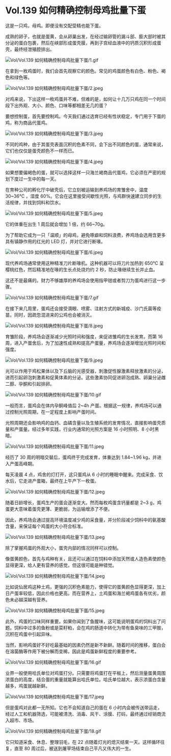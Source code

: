 # Vol.139 如何精确控制母鸡批量下蛋

这是一只鸡，母鸡。即便没有交配受精也能下蛋。

成熟的卵子，也就是蛋黄，会从卵巢出发，在经过输卵管的漏斗部、膨大部时被其分泌的蛋白包裹，然后在峡部形成蛋壳膜，再到子宫经血液中的钙质沉积形成蛋壳，最终经泄殖腔排出。

![Vol/Vol.139 如何精确控制母鸡批量下蛋/1.gif](https://cdn.jsdelivr.net/gh/ipaperclip-icu/static/image/文字稿/Vol/Vol.139%20如何精确控制母鸡批量下蛋/1.gif)

在拿到一枚鸡蛋时，我们会首先观察它的颜色。常见的鸡蛋颜色有白色、粉色、褐色和绿色等。

![Vol/Vol.139 如何精确控制母鸡批量下蛋/2.jpeg](https://cdn.jsdelivr.net/gh/ipaperclip-icu/static/image/文字稿/Vol/Vol.139%20如何精确控制母鸡批量下蛋/2.jpeg)

对鸡来说，下出这样一枚鸡蛋并不难，但难的是，如何让十几万只鸡在同一个时间段下出外观、大小、颜色、口味等都相差无几的蛋？

要想控制蛋，首先要控制鸡。今天我们通过选育已经有性状稳定，专门用于下蛋的鸡，称为商品代蛋鸡。

![Vol/Vol.139 如何精确控制母鸡批量下蛋/3.jpeg](https://cdn.jsdelivr.net/gh/ipaperclip-icu/static/image/文字稿/Vol/Vol.139%20如何精确控制母鸡批量下蛋/3.jpeg)

不同的鸡种，由于其蛋壳表面沉积的色素不同，会下出不同颜色的蛋，通常来说，它们也仅仅是蛋壳颜色不一样而已。

![Vol/Vol.139 如何精确控制母鸡批量下蛋/4.jpeg](https://cdn.jsdelivr.net/gh/ipaperclip-icu/static/image/文字稿/Vol/Vol.139%20如何精确控制母鸡批量下蛋/4.jpeg)

如果想要偏褐色的蛋，就可以选择这样一只海兰褐商品代蛋鸡，它必须在严密的规划下度过一生中的每一天。

在育种公司的孵化厅中破壳后，它立刻被运输到养鸡场的育雏舍中，温度 30\~36℃ ，湿度 60%。它会在这里接受间歇性光照，与鸡群快速建立同步的生活规律，并找到饲料和饮水。

![Vol/Vol.139 如何精确控制母鸡批量下蛋/5.jpeg](https://cdn.jsdelivr.net/gh/ipaperclip-icu/static/image/文字稿/Vol/Vol.139%20如何精确控制母鸡批量下蛋/5.jpeg)

它的体重在出生 1 周后就会增加 1 倍，约 66\~70g。

为了帮助它成为一只「温顺」的母鸡，避免啄癖和饲料浪费，养鸡场会选用含更多具有镇静作用的红光的 LED 灯，并对它进行断喙。

![Vol/Vol.139 如何精确控制母鸡批量下蛋/6.jpeg](https://cdn.jsdelivr.net/gh/ipaperclip-icu/static/image/文字稿/Vol/Vol.139%20如何精确控制母鸡批量下蛋/6.jpeg)

现代养鸡场通常使用这种精准刀片断喙机。这种机器可以将刀片加热到 650℃ 呈樱桃红色，然后精准地在喙的生长点处烧灼约 2 秒，防止喙继续生长并止血。

这还不是最痛的。财力不够雄厚的养鸡场会使用指甲钳或者剪刀为蛋鸡进行这一步骤。

![Vol/Vol.139 如何精确控制母鸡批量下蛋/7.gif](https://cdn.jsdelivr.net/gh/ipaperclip-icu/static/image/文字稿/Vol/Vol.139%20如何精确控制母鸡批量下蛋/7.gif)

在接下来几周里，蛋鸡还会接受滴眼、喷雾、注射方式的新城疫、沙门氏菌等疫苗。同时，因疏忽混进来的公鸡也会被消灭。

![Vol/Vol.139 如何精确控制母鸡批量下蛋/8.jpeg](https://cdn.jsdelivr.net/gh/ipaperclip-icu/static/image/文字稿/Vol/Vol.139%20如何精确控制母鸡批量下蛋/8.jpeg)

育雏阶段，养鸡场会逐渐减少光照时间和强度，来促进雏鸡的生长发育。而第 16 周，进入产蛋舍后，为了加速性成熟和提高产蛋量，养鸡场会逐渐增加光照时间和强度。

![Vol/Vol.139 如何精确控制母鸡批量下蛋/9.jpeg](https://cdn.jsdelivr.net/gh/ipaperclip-icu/static/image/文字稿/Vol/Vol.139%20如何精确控制母鸡批量下蛋/9.jpeg)

光可以作用于鸡松果体以及下丘脑的光感受器，刺激促性腺激素释放激素的分泌，进而引起卵泡刺激素和促黄体素的分泌。这些激素协同促进卵泡成熟、卵巢分泌雌二醇、孕酮和引起排卵。

![Vol/Vol.139 如何精确控制母鸡批量下蛋/10.gif](https://cdn.jsdelivr.net/gh/ipaperclip-icu/static/image/文字稿/Vol/Vol.139%20如何精确控制母鸡批量下蛋/10.gif)

一般而言，蛋鸡会在体内孕酮峰值后 2\~4h 产蛋。根据这一规律，养鸡场可以通过控制光照周期，在一定程度上影响产蛋时间。

光照周期还会影响鸡的血钙、血磷含量以及生殖系统的发育情况，直接影响蛋壳质量和产蛋量。经过多年实践，行业内通常的光照方案是 16 小时照明、8 小时黑暗。

![Vol/Vol.139 如何精确控制母鸡批量下蛋/11.jpeg](https://cdn.jsdelivr.net/gh/ipaperclip-icu/static/image/文字稿/Vol/Vol.139%20如何精确控制母鸡批量下蛋/11.jpeg)

经历了 30 周的明暗交替后，蛋鸡终于完成发育，体重达到 1.84\~1.96 kg，并进入产蛋高峰期。

每天凌晨 4 点，鸡舍的灯打开，这只蛋鸡从 6 小时的睡眠中醒来。完成采食、饮水后，它走进产蛋箱，最终在上午产下一枚蛋。

![Vol/Vol.139 如何精确控制母鸡批量下蛋/12.jpeg](https://cdn.jsdelivr.net/gh/ipaperclip-icu/static/image/文字稿/Vol/Vol.139%20如何精确控制母鸡批量下蛋/12.jpeg)

随着日龄增长，蛋鸡生产的蛋会逐渐变大。然而每枚鸡蛋含钙量都是 2\~3 g，鸡蛋更大意味着蛋壳更薄、更脆弱，为运输增添了不便。

因此，养鸡场会通过提高环境温度减少鸡的采食量，并分阶段减少饲料中的氨基酸含量，来保证每个鸡蛋的大小符合标准。

![Vol/Vol.139 如何精确控制母鸡批量下蛋/13.jpeg](https://cdn.jsdelivr.net/gh/ipaperclip-icu/static/image/文字稿/Vol/Vol.139%20如何精确控制母鸡批量下蛋/13.jpeg)

除了掌握鸡蛋的外观大小，蛋壳内部的情况同样可以控制。

像蛋黄颜色，首先与鸡种有关，且还可以通过在饲料中添加天然或人造色素使颜色显得更深，给人更有营养的感觉，但这很可能是种错觉。

![Vol/Vol.139 如何精确控制母鸡批量下蛋/14.jpeg](https://cdn.jsdelivr.net/gh/ipaperclip-icu/static/image/文字稿/Vol/Vol.139%20如何精确控制母鸡批量下蛋/14.jpeg)

比如说仙居鸡这种土鸡，更强的沉积色素能力，使得它的蛋黄颜色显得更深，加上日产蛋率较低，因此价格也更高。而在营养上，土鸡蛋和海兰褐鸡蛋各有优劣，颜色未必越深越有营养。

![Vol/Vol.139 如何精确控制母鸡批量下蛋/15.jpeg](https://cdn.jsdelivr.net/gh/ipaperclip-icu/static/image/文字稿/Vol/Vol.139%20如何精确控制母鸡批量下蛋/15.jpeg)

此外，鸡蛋的口味同样重要。如果你闻到了鱼腥味，这可能说明蛋鸡的饲料出了问题。饲料中过多的鱼粉或是菜籽粕，会在鸡的肠道中转化为带有鱼臭味的三甲胺，沉积在鸡蛋中引起异味。

当然，影响鸡蛋好不好吃最基础的因素仍然是新不新鲜。随着时间的推移，蛋白会在溶菌酶等作用下被分解而变稀，因此是鸡蛋新鲜程度的重要参考。

![Vol/Vol.139 如何精确控制母鸡批量下蛋/16.gif](https://cdn.jsdelivr.net/gh/ipaperclip-icu/static/image/文字稿/Vol/Vol.139%20如何精确控制母鸡批量下蛋/16.gif)

业界一般使用哈氏单位对鸡蛋打分。只需要将鸡蛋打在平板上，然后测量蛋黄周围浓蛋白的高度，结合蛋的重量就能算出哈氏单位。哈氏单位越大，表示浓蛋白含量越多，鸡蛋就越新鲜。

![Vol/Vol.139 如何精确控制母鸡批量下蛋/17.jpeg](https://cdn.jsdelivr.net/gh/ipaperclip-icu/static/image/文字稿/Vol/Vol.139%20如何精确控制母鸡批量下蛋/17.jpeg)

但是蛋鸡对此都一无所知。它也不会知道自己的蛋在 6 小时内会被传送带运走，经过人工和机器筛选，可能被清洗、消毒、风干、涂膜、打码，最终通过经销商流入超市、市场。

![Vol/Vol.139 如何精确控制母鸡批量下蛋/18.gif](https://cdn.jsdelivr.net/gh/ipaperclip-icu/static/image/文字稿/Vol/Vol.139%20如何精确控制母鸡批量下蛋/18.gif)

它只知道采食、休息、整理羽毛，在 22 点随着灯光的熄灭结束一天。这样循环往复，直至 80 周过后，被送到屠宰场结束自己平凡又伟大的一生。

[^1]:海兰国际育种公司.海兰褐商品代蛋鸡饲养管理手册[EB/OL]. https://www.hyline.com/varieties/brown,2018-11.
[^2]:海兰国际育种公司.蛋品质科学[EB/OL]. https://www.hyline.com/technical-resources,2017.
[^3]:海兰国际育种公司.了解家禽光照：产蛋鸡LED灯和其他光源的指导[EB/OL]. https://www.hyline.com/technical-resources,2017.
[^4]:陈辉.不同光照周期对蛋鸡胴体、繁殖性状及血液激素和生化指标的影响[D].保定:河北农业大学,2007.
[^5]:龙城等.饲料因素对鸡蛋风味的影响及其改善措施[J].动物营养学报,2015,27(2):352-358.
[^6]:唐修君, 高玉时, 葛庆联,等.海兰褐壳蛋鸡不同周龄鸡蛋品质比较[C].全国家禽学术讨论会. 2013.
[^7]:吉小凤，杨华，汪建妹，等.笼养仙居鸡与海兰褐鸡蛋营养成分比较[J].浙江农业科学,2018,59(9):1721-1723.
